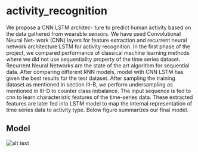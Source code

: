 # activity_recognition
We propose a CNN LSTM architec- ture to predict human activity based on the data gathered from wearable sensors. We have used Convolutional Neural Net- work (CNN) layers for feature extraction and recurrent neural network architecture LSTM for activity recognition. In the first phase of the project, we compared performance of classical machine learning methods where we did not use sequentiality property of the time series dataset. Recurrent Neural Networks are the state of the art algorithm for sequential data. After comparing different RNN models, model with CNN LSTM has given the best results for the test dataset.
After sampling the training dataset as mentioned in section III-B, we perform undersampling as mentioned in III-D to counter class imbalance. The input sequence is fed to cnn to learn characteristic features of the time-series data. These extracted features are later fed into LSTM model to map the internal representation of time series data to activity type. Below figure summarizes our final model.


## Model

![alt text](https://user-images.githubusercontent.com/11133468/130084788-f8249339-4033-4fc9-a712-ed447afec0c1.png)

 
